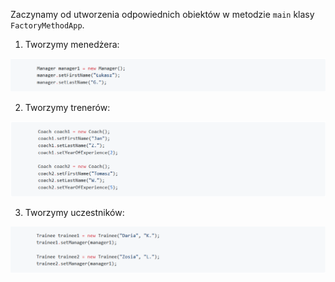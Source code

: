 Zaczynamy od utworzenia odpowiednich obiektów w metodzie `main` klasy `FactoryMethodApp`.

1. Tworzymy menedżera:

![1.2.1.1](media/1.2.1.1.PNG)

2. Tworzymy trenerów:

![1.2.1.2](media/1.2.1.2.PNG)

3. Tworzymy uczestników:

![1.2.1.3](media/1.2.1.3.PNG)
